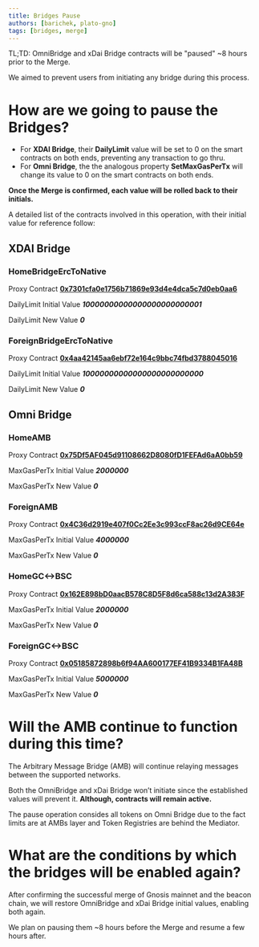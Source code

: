 ```yaml
---
title: Bridges Pause
authors: [barichek, plato-gno]
tags: [bridges, merge]
---
```


TL;TD: OmniBridge and xDai Bridge contracts will be "paused" ~8 hours prior to the Merge.

We aimed to prevent users from initiating any bridge during this process.

<!--truncate-->

# How are we going to pause the Bridges?


* For **XDAI Bridge**, their **DailyLimit** value will be set to 0 on the smart contracts on both ends, preventing any transaction to go thru. 
* For **Omni Bridge**, the the analogous property **SetMaxGasPerTx** will change its value to 0 on the smart contracts on both ends. 

**Once the Merge is confirmed, each value will be rolled back to their initials.**

A detailed list of the contracts involved in this operation, with their initial value for reference follow:


## XDAI Bridge


### HomeBridgeErcToNative

Proxy Contract **[0x7301cfa0e1756b71869e93d4e4dca5c7d0eb0aa6](https://gnosisscan.io/address/0x7301cfa0e1756b71869e93d4e4dca5c7d0eb0aa6#readProxyContract)**

DailyLimit Initial Value **_10000000000000000000000001_**

DailyLimit New Value **_0_**


### ForeignBridgeErcToNative

Proxy Contract **[0x4aa42145aa6ebf72e164c9bbc74fbd3788045016](https://etherscan.io/address/0x4aa42145aa6ebf72e164c9bbc74fbd3788045016#readProxyContract)**

DailyLimit Initial Value **_10000000000000000000000000_**

DailyLimit New Value **_0_**


## Omni Bridge


### HomeAMB

Proxy Contract **[0x75Df5AF045d91108662D8080fD1FEFAd6aA0bb59](https://gnosisscan.io/address/0x75df5af045d91108662d8080fd1fefad6aa0bb59#readProxyContract)**

MaxGasPerTx Initial Value **_2000000_**

MaxGasPerTx New Value **_0_**


### ForeignAMB

Proxy Contract **[0x4C36d2919e407f0Cc2Ee3c993ccF8ac26d9CE64e](https://etherscan.io/address/0x4C36d2919e407f0Cc2Ee3c993ccF8ac26d9CE64e#readProxyContract)**

MaxGasPerTx Initial Value **_4000000_**

MaxGasPerTx New Value **_0_**


### HomeGC&lt;->BSC

Proxy Contract **[0x162E898bD0aacB578C8D5F8d6ca588c13d2A383F](https://gnosisscan.io/address/0x162e898bd0aacb578c8d5f8d6ca588c13d2a383f#readProxyContract)**

MaxGasPerTx Initial Value **_2000000_**

MaxGasPerTx New Value **_0_**


### ForeignGC&lt;->BSC

Proxy Contract **[0x05185872898b6f94AA600177EF41B9334B1FA48B](https://bscscan.com/address/0x05185872898b6f94aa600177ef41b9334b1fa48b#readProxyContract)**

MaxGasPerTx Initial Value **_5000000_**

MaxGasPerTx New Value **_0_**


# Will the AMB continue to function during this time?

The Arbitrary Message Bridge (AMB) will continue relaying messages between the supported networks.

Both the OmniBridge and xDai Bridge won’t initiate since the established values will prevent it. **Although, contracts will remain active.**

The pause operation consides all tokens on Omni Bridge due to the fact limits are at AMBs layer and Token Registries are behind the Mediator.


# What are the conditions by which the bridges will be enabled again?

After confirming the successful merge of Gnosis mainnet and the beacon chain, we will restore OmniBridge and xDai Bridge initial values, enabling both again.

We plan on pausing them ~8 hours before the Merge and resume a few hours after.
